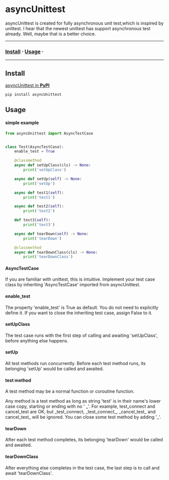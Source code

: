 # asyncUnittest

asyncUnittest is created for fully asynchronous unit test,which is inspired by unittest. I hear that the newest unittest
has support asynchronous test already. Well, maybe that is a better choice.

---

### [Install](#Install) · [Usage](#Usage) ·

---

## Install

[asyncUnittest in **PyPI**](https://pypi.org/project/asyncUnittest/)

```shell
pip install asyncUnittest
```

## Usage

#### simple example

```python
from asyncUnittest import AsyncTestCase


class Test(AsyncTestCase):
    enable_test = True

    @classmethod
    async def setUpClass(cls) -> None:
        print('setUpClass')

    async def setUp(self) -> None:
        print('setUp')

    async def test1(self):
        print('test1')

    async def test2(self):
        print('test2')

    def test3(self):
        print('test3')

    async def tearDown(self) -> None:
        print('tearDown')

    @classmethod
    async def tearDownClass(cls) -> None:
        print('tearDownClass')
```

#### AsyncTestCase

If you are familiar with unittest, this is intuitive. Implement your test case class by inheriting 'AsyncTestCase'
imported from asyncUnittest.

#### enable_test

The property 'enable_test' is True as default. You do not need to explicitly define it. If you want to close the
inheriting test case, assign False to it.

#### setUpClass

The test case runs with the first step of calling and awaiting 'setUpClass', before anything else happens.

#### setUp

All test methods run concurrently. Before each test method runs, its belonging 'setUp' would be called and awaited.

#### test method

A test method may be a normal function or coroutine function.

Any method is a test method as long as string 'test' is in their name's lower case copy, starting or ending with no '
\_'. For example, test_connect and cancel_test are OK, but \_test_connect, \_test_connect_, \_cancel_test_ and
cancel_test_
will be ignored. You can close some test method by adding '_'.

#### tearDown

After each test method completes, its belonging 'tearDown' would be called and awaited.

#### tearDownClass

After everything else completes in the test case, the last step is to call and await 'tearDownClass'.
